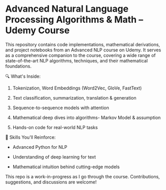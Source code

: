 # Advanced Natural Language Processing Algorithms & Math – Udemy Course 
This repository contains code implementations, mathematical derivations, and project notebooks from an Advanced NLP course on Udemy. It serves as a comprehensive companion to the course, covering a wide range of state-of-the-art NLP algorithms, techniques, and their mathematical foundations.

🔍 What's Inside:
1. Tokenization, Word Embeddings (Word2Vec, GloVe, FastText)

<!-- RNNs, LSTMs, GRUs and sequence modeling -->

<!--Attention Mechanism & Transformers-->

<!--BERT and other Transformer-based architectures-->

2. Text classification, summarization, translation & generation

3. Sequence-to-sequence models with attention

4. Mathematical deep dives into algorithms- Markov Model & assumption

5. Hands-on code for real-world NLP tasks

🧠 Skills You'll Reinforce:
- Advanced Python for NLP

- Understanding of deep learning for text

- Mathematical intuition behind cutting-edge models

<!--Implementing models from scratch and using frameworks like TensorFlow/PyTorch -->

This repo is a work-in-progress as I go through the course. Contributions, suggestions, and discussions are welcome!
